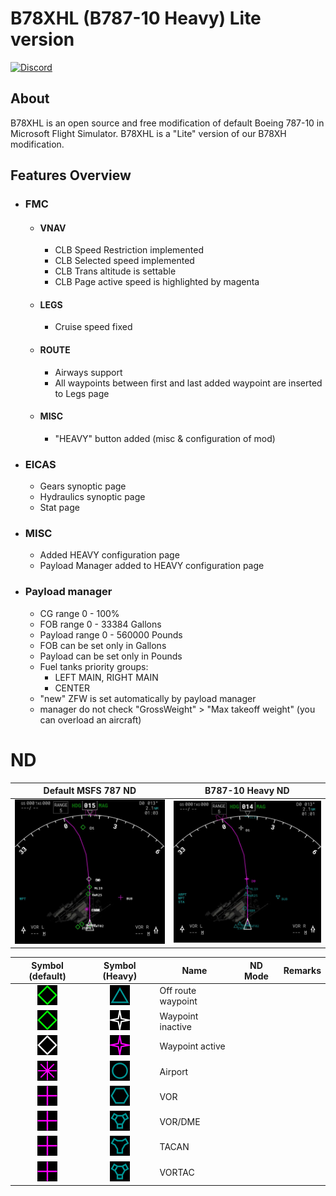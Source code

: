 # B78XHL (B787-10 Heavy) Lite version

[![Discord](https://img.shields.io/discord/808476259016769546?color=7289da&logoColor=ffffff&labelColor=99aab5&logo=discord&label=)](https://discord.gg/Hh84CanyHt)

## About

B78XHL is an open source and free modification of default Boeing 787-10 in Microsoft Flight Simulator. B78XHL is a "Lite" version of our B78XH modification.

## Features Overview

* ### FMC
    * #### VNAV
        * CLB Speed Restriction implemented
        * CLB Selected speed implemented
        * CLB Trans altitude is settable
        * CLB Page active speed is highlighted by magenta
    * #### LEGS
        * Cruise speed fixed
    * #### ROUTE
        * Airways support
        * All waypoints between first and last added waypoint are inserted to Legs page
    * #### MISC
        * "HEAVY" button added (misc & configuration of mod)
* ### EICAS
    *  Gears synoptic page
    *  Hydraulics synoptic page
    *  Stat page

* ### MISC
    *  Added HEAVY configuration page
    *  Payload Manager added to HEAVY configuration page

* ### Payload manager
    * CG range 0 - 100%
    * FOB range 0 - 33384 Gallons
    * Payload range 0 - 560000 Pounds
    * FOB can be set only in Gallons
    * Payload can be set only in Pounds
    * Fuel tanks priority groups:
      * LEFT MAIN, RIGHT MAIN
      * CENTER
    * "new" ZFW is set automatically by payload manager
    * manager do not check "GrossWeight" > "Max takeoff weight" (you can overload an aircraft)

# ND

| Default MSFS 787 ND | B787-10 Heavy ND|
|---------------------|-----------------|
|<img src="DOCS/images/nd_default.jpg" width="100%">|<img src="DOCS/images/nd_heavy.jpg" width="100%">|

| Symbol (default)    | Symbol (Heavy)  | Name |ND Mode | Remarks |
|:---------------------:|:-----------------:|------|--------|---------|
|<img src="DOCS/images/map/default/ICON_MAP_INTERSECTION.png" width="32" height="32">|<img src="DOCS/images/map/heavy/ICON_MAP_INTERSECTION.png" width="32" height="32">|Off route waypoint|||
|<img src="DOCS/images/map/default/ICON_MAP_INTERSECTION_FLIGHTPLAN.png" width="32" height="32">|<img src="DOCS/images/map/heavy/ICON_MAP_INTERSECTION_FLIGHTPLAN.png" width="32" height="32">|Waypoint inactive|||
|<img src="DOCS/images/map/default/ICON_MAP_INTERSECTION_FLIGHTPLAN_ACTIVE.png" width="32" height="32">|<img src="DOCS/images/map/heavy/ICON_MAP_INTERSECTION_FLIGHTPLAN_ACTIVE.png" width="32" height="32">|Waypoint active|||
|<img src="DOCS/images/map/default/ICON_MAP_AIRPORT.png" width="32" height="32">|<img src="DOCS/images/map/heavy/ICON_MAP_AIRPORT.png" width="32" height="32">|Airport|||
|<img src="DOCS/images/map/default/ICON_MAP_VOR.png" width="32" height="32">|<img src="DOCS/images/map/heavy/ICON_MAP_VOR.png" width="32" height="32">|VOR|||
|<img src="DOCS/images/map/default/ICON_MAP_VOR.png" width="32" height="32">|<img src="DOCS/images/map/heavy/ICON_MAP_VOR_DME.png" width="32" height="32">|VOR/DME|||
|<img src="DOCS/images/map/default/ICON_MAP_VOR.png" width="32" height="32">|<img src="DOCS/images/map/heavy/ICON_MAP_VOR_TACAN.png" width="32" height="32">|TACAN|||
|<img src="DOCS/images/map/default/ICON_MAP_VOR.png" width="32" height="32">|<img src="DOCS/images/map/heavy/ICON_MAP_VOR_DME.png" width="32" height="32">|VORTAC|||